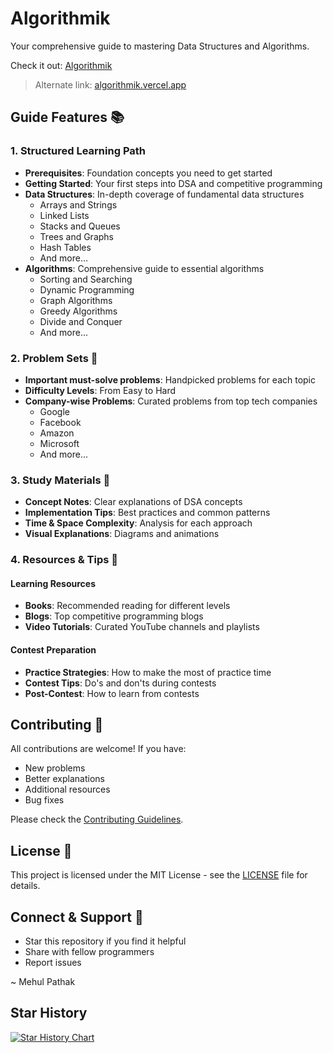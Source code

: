 # Algorithmik

Your comprehensive guide to mastering Data Structures and Algorithms.

Check it out: [Algorithmik](https://www.algorithmik.in/)

> Alternate link: [algorithmik.vercel.app](https://algorithmik.vercel.app/)

## Guide Features 📚

### 1. Structured Learning Path
- **Prerequisites**: Foundation concepts you need to get started
- **Getting Started**: Your first steps into DSA and competitive programming
- **Data Structures**: In-depth coverage of fundamental data structures
  - Arrays and Strings
  - Linked Lists
  - Stacks and Queues
  - Trees and Graphs
  - Hash Tables
  - And more...
- **Algorithms**: Comprehensive guide to essential algorithms
  - Sorting and Searching
  - Dynamic Programming
  - Graph Algorithms
  - Greedy Algorithms
  - Divide and Conquer
  - And more...

### 2. Problem Sets 💪
- **Important must-solve problems**: Handpicked problems for each topic
- **Difficulty Levels**: From Easy to Hard
- **Company-wise Problems**: Curated problems from top tech companies
  - Google
  - Facebook
  - Amazon
  - Microsoft
  - And more...

### 3. Study Materials 📝
- **Concept Notes**: Clear explanations of DSA concepts
- **Implementation Tips**: Best practices and common patterns
- **Time & Space Complexity**: Analysis for each approach
- **Visual Explanations**: Diagrams and animations

### 4. Resources & Tips 🚀

#### Learning Resources
- **Books**: Recommended reading for different levels
- **Blogs**: Top competitive programming blogs
- **Video Tutorials**: Curated YouTube channels and playlists

#### Contest Preparation
- **Practice Strategies**: How to make the most of practice time
- **Contest Tips**: Do's and don'ts during contests
- **Post-Contest**: How to learn from contests

## Contributing 🤝

All contributions are welcome! If you have:
- New problems
- Better explanations
- Additional resources
- Bug fixes

Please check the [Contributing Guidelines](CONTRIBUTING.md).

## License 📄

This project is licensed under the MIT License - see the [LICENSE](LICENSE) file for details.

## Connect & Support 🌟

- Star this repository if you find it helpful
- Share with fellow programmers
- Report issues

~ Mehul Pathak

## Star History

[![Star History Chart](https://api.star-history.com/svg?repos=m3hu1/algorithmik&type=Date)](https://star-history.com/#m3hu1/algorithmik&Date)
